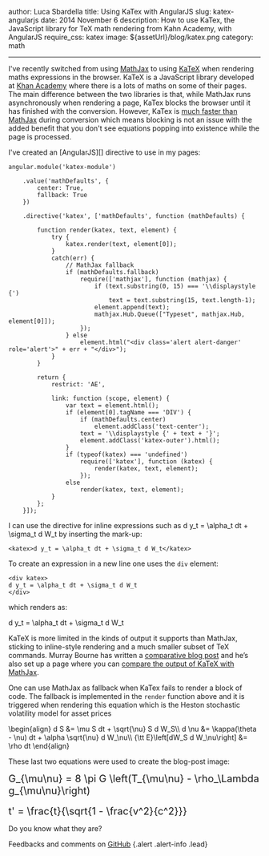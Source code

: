 author: Luca Sbardella
title: Using KaTex with AngularJS
slug: katex-angularjs
date: 2014 November 6
description: How to use KaTex, the JavaScript library for TeX math rendering from Kahn Academy, with AngularJS
require_css: katex
image: ${assetUrl}/blog/katex.png
category: math

---

I've recently switched from using [MathJax][] to using [KaTeX][] when rendering
maths expressions in the browser.
KaTeX is a JavaScript library developed at [Khan Academy](https://www.khanacademy.org)
where there is a lots of maths on some of their pages.
The main difference between the two libraries
is that, while MathJax runs asynchronously when rendering a page,
KaTex blocks the browser until it has finished with the conversion.
However, KaTex is [much faster than MathJax](http://jsperf.com/katex-vs-mathjax)
during conversion which means blocking is not an issue with the added
benefit that you don't
see equations popping into existence while the page is processed.

I've created an [AngularJS][] directive to use in my pages:

    angular.module('katex-module')

        .value('mathDefaults', {
            center: True,
            fallback: True
        })

        .directive('katex', ['mathDefaults', function (mathDefaults) {

            function render(katex, text, element) {
                try {
                    katex.render(text, element[0]);
                }
                catch(err) {
                    // MathJax fallback
                    if (mathDefaults.fallback)
                        require(['mathjax'], function (mathjax) {
                            if (text.substring(0, 15) === '\\displaystyle {')
                                text = text.substring(15, text.length-1);
                            element.append(text);
                            mathjax.Hub.Queue(["Typeset", mathjax.Hub, element[0]]);
                        });
                    } else
                        element.html("<div class='alert alert-danger' role='alert'>" + err + "</div>");
                }
            }

            return {
                restrict: 'AE',

                link: function (scope, element) {
                    var text = element.html();
                    if (element[0].tagName === 'DIV') {
                        if (mathDefaults.center)
                            element.addClass('text-center');
                        text = '\\displaystyle {' + text + '}';
                        element.addClass('katex-outer').html();
                    }
                    if (typeof(katex) === 'undefined')
                        require(['katex'], function (katex) {
                            render(katex, text, element);
                        });
                    else
                        render(katex, text, element);
                }
            };
        }]);

I can use the directive for inline expressions such as <katex>d y_t = \alpha_t dt + \sigma_t d W_t</katex>
by inserting the mark-up:

    <katex>d y_t = \alpha_t dt + \sigma_t d W_t</katex>

To create an expression in a new line one uses the `div` element:

    <div katex>
    d y_t = \alpha_t dt + \sigma_t d W_t
    </div>

which renders as:

<div katex>
d y_t = \alpha_t dt + \sigma_t d W_t
</div>

KaTeX is more limited in the kinds of output it supports than MathJax,
sticking to inline-style rendering and a much smaller subset of TeX commands.
Murray Bourne has written a
[comparative blog post](http://www.intmath.com/blog/katex-a-new-way-to-display-math-on-the-web/9445)
and he’s also set up a page where you can
[compare the output of KaTeX with MathJax](http://www.intmath.com/cg5/katex-mathjax-comparison.php).

One can use MathJax as fallback when KaTex fails to render a block of code. The fallback
is implemented in the `render` function above and it is triggered when rendering this equation
which is the Heston stochastic volatility model for asset prices

<div katex>
\begin{align}
  d S &= \mu S dt + \sqrt{\nu} S d W_S\\
  d \nu &= \kappa(\theta - \nu) dt + \alpha \sqrt{\nu} d W_\nu\\
  {\tt E}\left[dW_S d W_\nu\right] &= \rho dt
\end{align}
</div>

These last two equations were used to create the blog-post image:

<div style="font-size: 20px" katex>
G_{\mu\nu} = 8 \pi G \left(T_{\mu\nu} - \rho_\Lambda g_{\mu\nu}\right)
</div>
<br>
<div style="font-size: 20px" katex>
t' = \frac{t}{\sqrt{1 - \frac{v^2}{c^2}}}
</div>

Do you know what they are?

[katex]: http://khan.github.io/KaTeX/
[mathjax]: http://www.mathjax.org/

Feedbacks and comments on [GitHub](https://github.com/lsbardel/lucasbardella.com/issues/1)
{.alert .alert-info .lead}
